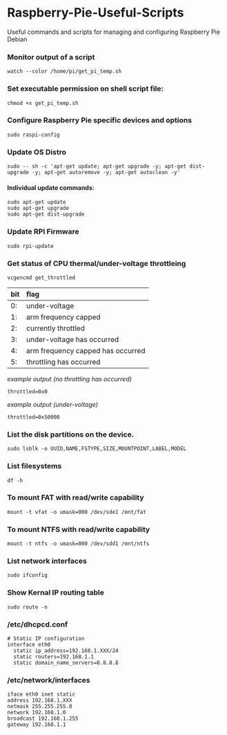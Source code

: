 # Raspberry-Pie-Useful-Scripts
Useful commands and scripts for managing and configuring Raspberry Pie Debian

### Monitor output of a script
```Shell
watch --color /home/pi/get_pi_temp.sh
```
### Set executable permission on shell script file:
```Shell
chmod +x get_pi_temp.sh
```

### Configure Raspberry Pie specific devices and options
```Shell
sudo raspi-config
```

### Update OS Distro
```Shell
sudo -- sh -c 'apt-get update; apt-get upgrade -y; apt-get dist-upgrade -y; apt-get autoremove -y; apt-get autoclean -y'
```

#### Individual update commands:
```
sudo apt-get update
sudo apt-get upgrade
sudo apt-get dist-upgrade
```


### Update RPI Firmware
```Shell
sudo rpi-update
```


### Get status of CPU thermal/under-voltage throttleing 
```Shell
vcgencmd get_throttled
```
|bit|flag|
|---|:---|
|0: |under-voltage|
|1: |arm frequency capped|
|2: |currently throttled |
|3: |under-voltage has occurred|
|4: |arm frequency capped has occurred|
|5: |throttling has occurred|

_example output (no throttling has occurred)_
```
throttled=0x0
```
_example output (under-voltage)_
```
throttled=0x50000
```


### List the disk partitions on the device. 
```Shell
sudo lsblk -o UUID,NAME,FSTYPE,SIZE,MOUNTPOINT,LABEL,MODEL
```

### List filesystems
```Shell
df -h
```

### To mount FAT with read/write capability 
```Shell
mount -t vfat -o umask=000 /dev/sde1 /mnt/fat
```

### To mount NTFS with read/write capability
```Shell
mount -t ntfs -o umask=000 /dev/sdd1 /mnt/ntfs
```

### List network interfaces
```Shell
sudo ifconfig
```

### Show Kernal IP routing table
```Shell
sudo route -n
```

###   /etc/dhcpcd.conf
```Shell
# Static IP configuration
interface eth0
  static ip_address=192.168.1.XXX/24
  static routers=192.168.1.1
  static domain_name_servers=8.8.8.8
```

### /etc/network/interfaces
```Shell
iface eth0 inet static
address 192.168.1.XXX
netmask 255.255.255.0
network 192.168.1.0
broadcast 192.168.1.255
gateway 192.168.1.1
```
